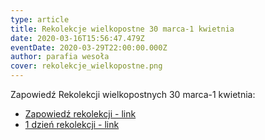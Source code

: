 ```yaml
---
type: article
title: Rekolekcje wielkopostne 30 marca-1 kwietnia
date: 2020-03-16T15:56:47.479Z
eventDate: 2020-03-29T22:00:00.000Z
author: parafia wesoła
cover: rekolekcje_wielkopostne.png
---
```

Zapowiedź Rekolekcji wielkopostnych 30 marca-1 kwietnia:

* [Zapowiedź rekolekcji - link](https://www.youtube.com/watch?v=OS7PbwWqMPY)
* [1 dzień rekolekcji - link](https://www.youtube.com/watch?v=0ifiWu9W5lE&t=16s)
